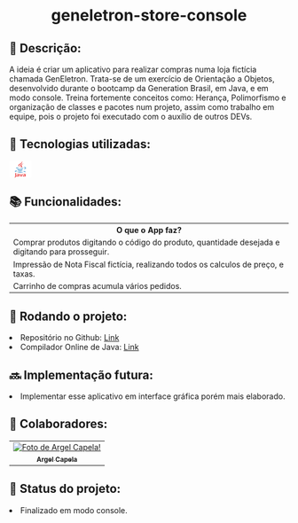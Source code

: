 <!--<div id="portfolio-slideshow-items" class="hide-on-portfolio" visibility="0">

</div>
-->

<div class="hide-on-portfolio">
<h1 align="center"> geneletron-store-console </h1>

## :memo: Descrição:
A ideia é criar um aplicativo para realizar compras numa loja fictícia chamada GenEletron. Trata-se de um exercício de Orientação a Objetos,  desenvolvido durante o bootcamp da Generation Brasil, em Java, e em modo console. Treina fortemente conceitos como: Herança, Polimorfismo e organização de classes e pacotes num projeto, assim como trabalho em equipe, pois o projeto foi executado com o auxílio de outros DEVs.
</div>

<div class="row">

## :wrench: Tecnologias utilizadas:<br>
<div style="display: inline_block">
    <img align="center" alt="gel-Js" height="30" width="40" src="https://raw.githubusercontent.com/devicons/devicon/master/icons/java/java-original-wordmark.svg">

</div>

<div class="row">
    
## :books: Funcionalidades:<br>
<table class="special-border">
<tr>
<th colspan="2">O que o App faz?</th>
</tr>
<tr>
    <td colspan="2">Comprar produtos digitando o código do produto, quantidade desejada e digitando para prosseguir.</td>
</tr>
<tr>
    <td colspan="2">Impressão de Nota Fiscal fictícia, realizando todos os calculos de preço, e taxas.</td>
</tr>
<tr>
    <td colspan="2">Carrinho de compras acumula vários pedidos.</td>
</tr>
</table>
    
</div>

<div class="row">

## :rocket: Rodando o projeto:<br>
    
<li>Repositório no Github: <a href="https://github.com/argelcapela/geneletron-store-console">Link</a></li>
<li>Compilador Online de Java: <a href="https://www.online-java.com/GsOW3Eahi6">Link</a></li>
 
</div>
<div class="row">

## :soon: Implementação futura:<br>
    
<li>Implementar esse aplicativo em interface gráfica porém mais elaborado.</li>
    
</div>
<div class="row">
    

## :handshake: Colaboradores:<br>
<table>
  <tr>
    <td align="center">
      <a href="http://github.com/argelcapela">
        <img src="https://avatars.githubusercontent.com/u/79276276?s=400&u=055b803f4708d59eaf50208ba601f85844125757&v=4" width="100px;" alt="Foto de Argel Capela!"/><br>
        <sub>
          <b>Argel Capela</b>
        </sub>
      </a>
    </td>
  </tr>
</table>
</div>
<div class="row">
    
## :dart: Status do projeto:<br>

<li>Finalizado em modo console.</li>
    
</div>
<br>
